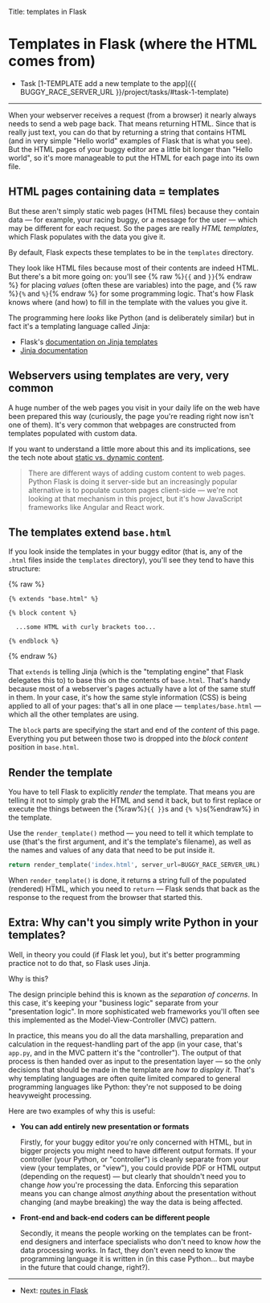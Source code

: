 Title: templates in Flask


# Templates in Flask (where the HTML comes from)

* Task [1-TEMPLATE add a new template to the app]({{ BUGGY_RACE_SERVER_URL }}/project/tasks/#task-1-template)

---

When your webserver receives a request (from a browser) it nearly always needs
to send a web page back. That means returning HTML. Since that is really just
text, you can do that by returning a string that contains HTML (and in very
simple "Hello world" examples of Flask that is what you see). But the HTML
pages of your buggy editor are a little bit longer than "Hello world", so it's
more manageable to put the HTML for each page into its own file.

## HTML pages containing data = templates

But these aren't simply static web pages (HTML files) because they contain data
— for example, your racing buggy, or a message for the user — which may be
different for each request. So the pages are really _HTML templates_, which
Flask populates with the data you give it.

By default, Flask expects these templates to be in the `templates` directory.

They look like HTML files because most of their contents are indeed HTML. But
there's a bit more going on: you'll see {% raw %}`{{` and `}}`{% endraw %} for
placing _values_ (often these are variables) into the page, and {% raw %}`{%`
and `%}`{% endraw %} for some programming logic. That's how Flask knows where
(and how) to fill in the template with the values you give it.

The programming here _looks_ like Python (and is deliberately similar) but in
fact it's a templating language called Jinja:

* Flask's [documentation on Jinja templates](https://flask.palletsprojects.com/en/2.0.x/templating/)
* [Jinja documentation](https://jinja.palletsprojects.com/en/3.0.x/templates/)


## Webservers using templates are very, very common

A huge number of the web pages you visit in your daily life on the web have
been prepared this way (curiously, the page you're reading right now isn't one
of them). It's very common that webpages are constructed from templates
populated with custom data.

If you want to understand a little more about this and its implications, see
the tech note about [static vs. dynamic content](static-vs-dynamic).

> There are different ways of adding custom content to web pages. Python Flask
> is doing it server-side but an increasingly popular alternative is to
> populate custom pages client-side — we're not looking at that mechanism in
> this project, but it's how JavaScript frameworks like Angular and React work.

## The templates extend `base.html`

If you look inside the templates in your buggy editor (that is, any of the
`.html` files inside the `templates` directory), you'll see they tend to have
this structure:

{% raw %}
```jinja
{% extends "base.html" %}

{% block content %}

  ...some HTML with curly brackets too...

{% endblock %}
```
{% endraw %}

That `extends` is telling Jinja (which is the "templating engine" that Flask
delegates this to) to base this on the contents of `base.html`. That's handy
because most of a webserver's pages actually have a lot of the same stuff in
them. In your case, it's how the same style information (CSS) is being applied
to all of your pages: that's all in one place — `templates/base.html` — which
all the other templates are using.

The `block` parts are specifying the start and end of the _content_ of this
page. Everything you put between those two is dropped into the _block content_
position in `base.html`.


## Render the template

You have to tell Flask to explicitly _render_ the template. That means you are
telling it not to simply grab the HTML and send it back, but to first replace or execute the things between the {%raw%}`{{ }}`s and `{% %}`s{%endraw%} in the
template.

Use the `render_template()` method — you need to tell it which template to use
(that's the first argument, and it's the template's filename), as well as the names and values of any data that need to be put inside it.

```python
return render_template('index.html', server_url=BUGGY_RACE_SERVER_URL)
```


When `render_template()` is done, it returns a string full of the populated
(rendered) HTML, which you need to `return` — Flask sends that back as the
response to the request from the browser that started this.

## Extra: Why can't you simply write Python in your templates?

Well, in theory you could (if Flask let you), but it's better programming
practice not to do that, so Flask uses Jinja.

Why is this?

The design principle behind this is known as the _separation of concerns_. In
this case, it's keeping your "business logic" separate from your "presentation
logic". In more sophisticated web frameworks you'll often see this implemented
as the Model-View-Controller (MVC) pattern.

In practice, this means you do all the data marshalling, preparation and
calculation in the request-handling part of the app (in your case, that's
`app.py`, and in the MVC pattern it's the "controller"). The output of that
process is then handed over as input to the presentation layer — so the only
decisions that should be made in the template are _how to display it_. That's
why templating languages are often quite limited compared to general
programming languages like Python: they're not supposed to be doing heavyweight
processing.

Here are two examples of why this is useful:

* **You can add entirely new presentation or formats**

  Firstly, for your buggy editor you're only concerned with HTML, but in bigger
  projects you might need to have different output formats. If your controller
  (your Python, or "controller") is cleanly separate from your view (your
  templates, or "view"), you could provide PDF or HTML output (depending on the
  request) — but clearly that shouldn't need you to change _how_ you're
  processing the data. Enforcing this separation means you can change almost
  _anything_ about the presentation without changing (and maybe breaking)
  the way the data is being affected.
  
* **Front-end and back-end coders can be different people**

  Secondly, it means the people working on the templates can be front-end
  designers and interface specialists who don't need to know _how_ the data
  processing works. In fact, they don't even need to know the programming
  language it is written in (in this case Python... but maybe in the future that
  could change, right?).


---

* Next: [routes in Flask](routes-in-flask)

